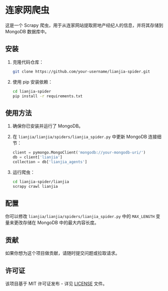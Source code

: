 # 连家网爬虫

这是一个 Scrapy 爬虫，用于从连家网站提取房地产经纪人的信息，并将其存储到 MongoDB 数据库中。

## 安装

1. 克隆代码仓库：

    ```bash
    git clone https://github.com/your-username/lianjia-spider.git
    ```

2. 使用 pip 安装依赖：

    ```bash
    cd lianjia-spider
    pip install -r requirements.txt
    ```

## 使用方法

1. 确保你已安装并运行了 MongoDB。
2. 在 `lianjia/lianjia/spiders/lianjia_spider.py` 中更新 MongoDB 连接细节：
    ```python
    client = pymongo.MongoClient('mongodb://your-mongodb-uri/')
    db = client['lianjia']
    collection = db['lianjia_agents']
    ```

3. 运行爬虫：
   
    ```bash
    cd lianjia-spider/lianjia
    scrapy crawl lianjia
    ```

## 配置

你可以修改 `lianjia/lianjia/spiders/lianjia_spider.py` 中的 `MAX_LENGTH` 变量来更改存储在 MongoDB 中的最大内容长度。

## 贡献

如果你想为这个项目做贡献，请随时提交问题或拉取请求。

## 许可证

该项目基于 MIT 许可证发布 - 详见 [LICENSE](LICENSE) 文件。
